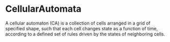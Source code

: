 # CellularAutomata
A cellular automaton (CA) is a collection of cells arranged in a grid of specified shape, such that each cell changes state as a function of time, according to a defined set of rules driven by the states of neighboring cells.
